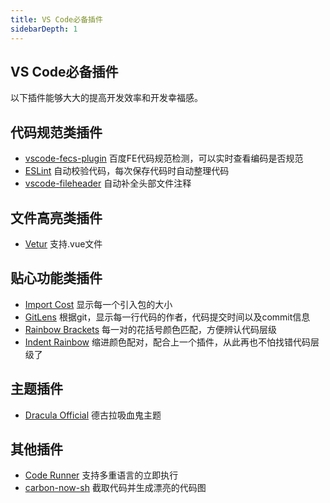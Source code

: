 ```yaml
---
title: VS Code必备插件
sidebarDepth: 1
---
```

## VS Code必备插件
以下插件能够大大的提高开发效率和开发幸福感。

## 代码规范类插件
* [vscode-fecs-plugin](https://marketplace.visualstudio.com/items?itemName=l5oo00.vscode-fecs-plugin) 百度FE代码规范检测，可以实时查看编码是否规范
* [ESLint](https://marketplace.visualstudio.com/items?itemName=dbaeumer.vscode-eslint) 自动校验代码，每次保存代码时自动整理代码
* [vscode-fileheader](https://marketplace.visualstudio.com/items?itemName=mikey.vscode-fileheader) 自动补全头部文件注释

## 文件高亮类插件
* [Vetur](https://marketplace.visualstudio.com/items?itemName=octref.vetur) 支持.vue文件

## 贴心功能类插件
* [Import Cost](https://marketplace.visualstudio.com/items?itemName=wix.vscode-import-cost) 显示每一个引入包的大小
* [GitLens](https://marketplace.visualstudio.com/items?itemName=eamodio.gitlens) 根据git，显示每一行代码的作者，代码提交时间以及commit信息
* [Rainbow Brackets](https://marketplace.visualstudio.com/items?itemName=2gua.rainbow-brackets) 每一对的花括号颜色匹配，方便辨认代码层级
* [Indent Rainbow](https://marketplace.visualstudio.com/items?itemName=oderwat.indent-rainbow) 缩进颜色配对，配合上一个插件，从此再也不怕找错代码层级了

## 主题插件
* [Dracula Official](https://marketplace.visualstudio.com/items?itemName=dracula-theme.theme-dracula) 德古拉吸血鬼主题

## 其他插件
* [Code Runner](https://marketplace.visualstudio.com/items?itemName=formulahendry.code-runner) 支持多重语言的立即执行
* [carbon-now-sh](https://marketplace.visualstudio.com/items?itemName=ericadamski.carbon-now-sh) 截取代码并生成漂亮的代码图
